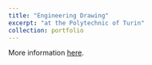 ```yaml
---
title: "Engineering Drawing"
excerpt: "at the Polytechnic of Turin"
collection: portfolio
---
```


More information [here](https://didattica.polito.it/pls/portal30/gap.pkg_guide.viewGap?p_cod_ins=14APGMK&p_a_acc=2025&p_header=S&p_lang=IT&multi=N "Polito").

